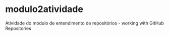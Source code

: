 # modulo2atividade
Atividade do módulo de entendimento de repositórios - working with GitHub Repositories
